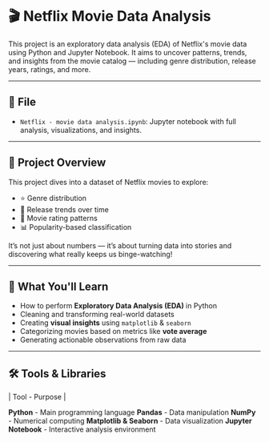 # 🎬 Netflix Movie Data Analysis

This project is an exploratory data analysis (EDA) of Netflix's movie data using Python and Jupyter Notebook. It aims to uncover patterns, trends, and insights from the movie catalog — including genre distribution, release years, ratings, and more.

---

## 📂 File

- `Netflix - movie data analysis.ipynb`: Jupyter notebook with full analysis, visualizations, and insights.

---

## 📌 Project Overview

This project dives into a dataset of Netflix movies to explore:
- ⭐ Genre distribution
- 📅 Release trends over time
- 🔢 Movie rating patterns
- 📊 Popularity-based classification

It’s not just about numbers — it’s about turning data into stories and discovering what really keeps us binge-watching!

---

## 🧠 What You'll Learn

- How to perform **Exploratory Data Analysis (EDA)** in Python
- Cleaning and transforming real-world datasets
- Creating **visual insights** using `matplotlib` & `seaborn`
- Categorizing movies based on metrics like **vote average**
- Generating actionable observations from raw data

---

## 🛠️ Tools & Libraries

| Tool - Purpose |

**Python** - Main programming language 
**Pandas** - Data manipulation 
**NumPy** - Numerical computing 
**Matplotlib & Seaborn** - Data visualization
**Jupyter Notebook** - Interactive analysis environment
